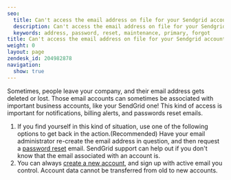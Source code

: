 ```yaml
---
seo:
  title: Can't access the email address on file for your Sendgrid account?
  description: Can't access the email address on file for your Sendgrid account?
  keywords: address, password, reset, maintenance, primary, forgot
title: Can't access the email address on file for your Sendgrid account?
weight: 0
layout: page
zendesk_id: 204982878
navigation:
  show: true
---
```


Sometimes, people leave your company, and their email address gets deleted or lost. Those email accounts can sometimes be&nbsp;associated with important business accounts, like your SendGrid one! This kind of access is important for notifications, billing alerts, and passwords reset emails. &nbsp;

1. If you find yourself in this kind of situation,&nbsp;use one of the following options to get back in the action.(Recommended) Have your email administrator re-create the email address in question, and then request a [password reset]({{root_url}}/Classroom/Basics/Account/how_do_i_reset_my_password.html) email. SendGrid support can help out if you don't know that the email associated with an account is.
2. You can always [create a new account](https://sendgrid.com/transactional-email/pricing), and sign up with active email you control. Account data cannot be transferred from old to new accounts.&nbsp;
